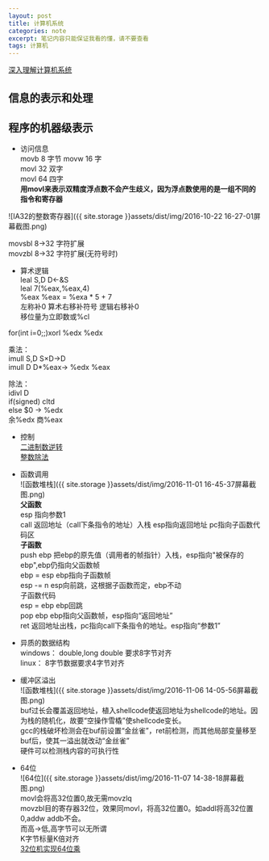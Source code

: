 ```yaml
---
layout: post
title: 计算机系统
categories: note
excerpt: 笔记内容只能保证我看的懂，请不要查看
tags: 计算机
---
```


[深入理解计算机系统](//book.douban.com/subject/5333562/)

## 信息的表示和处理

## 程序的机器级表示
- 访问信息  
movb 8   字节
movw 16  字  
movl 32  双字  
movl 64  四字  
**用movl来表示双精度浮点数不会产生歧义，因为浮点数使用的是一组不同的指令和寄存器**

![IA32的整数寄存器]({{ site.storage }}assets/dist/img/2016-10-22 16-27-01屏幕截图.png)


movsbl 8->32 字符扩展  
movzbl 8->32 字符扩展(无符号时)

- 算术逻辑  
leal S,D  D<-&S  
leal 7(%eax,%eax,4)   
%eax %eax = %exa * 5 + 7  
左称补0 算术右移补符号 逻辑右移补0  
移位量为立即数或%cl  

for(int i=0;;)xorl %edx %edx  

乘法：  
imull S,D S×D->D  
imull D   D*%eax-> %edx %eax  

除法：  
idivl D  
if(signed) cltd  
else $0 -> %edx  
余%edx 商%eax

- 控制  
 [二进制数逆转](/note/csapp-3.23)  
 [整数除法](/note/divid/)  

- 函数调用  
![函数堆栈]({{ site.storage }}assets/dist/img/2016-11-01 16-45-37屏幕截图.png)  
**父函数**  
esp 指向参数1  
call 返回地址（call下条指令的地址）入栈  esp指向返回地址 pc指向子函数代码区  
**子函数**  
push ebp  把ebp的原先值（调用者的帧指针）入栈，esp指向"被保存的ebp",ebp仍指向父函数帧  
ebp = esp  ebp指向子函数帧  
esp -= n   esp向前跳，这根据子函数而定，ebp不动  
子函数代码  
esp = ebp  ebp回跳  
pop ebp  ebp指向父函数帧，esp指向“返回地址”  
ret 返回地址出栈，pc指向call下条指令的地址。esp指向“参数1”  

- 异质的数据结构  
windows： double,long double 要求8字节对齐  
linux： 8字节数据要求4字节对齐  

- 缓冲区溢出  
![函数堆栈]({{ site.storage }}assets/dist/img/2016-11-06 14-05-56屏幕截图.png)   
buf过长会覆盖返回地址，植入shellcode使返回地址为shellcode的地址。因为栈的随机化，故要“空操作雪橇”使shellcode变长。  
gcc的栈破坏检测会在buf前设置“金丝雀”，ret前检测，而其他局部变量移至buf后，使其一溢出就改动“金丝雀”  
硬件可以检测栈内容的可执行性  

- 64位  
![64位]({{ site.storage }}assets/dist/img/2016-11-07 14-38-18屏幕截图.png)  
movl会将高32位置0,故无需movzlq  
movzbl目的寄存器32位，效果同movl，将高32位置0。如addl将高32位置0,addw addb不会。  
而高->低,高字节可以无所谓  
K字节标量K倍对齐  
[32位机实现64位乘](/note/csapp-3.55/)  
